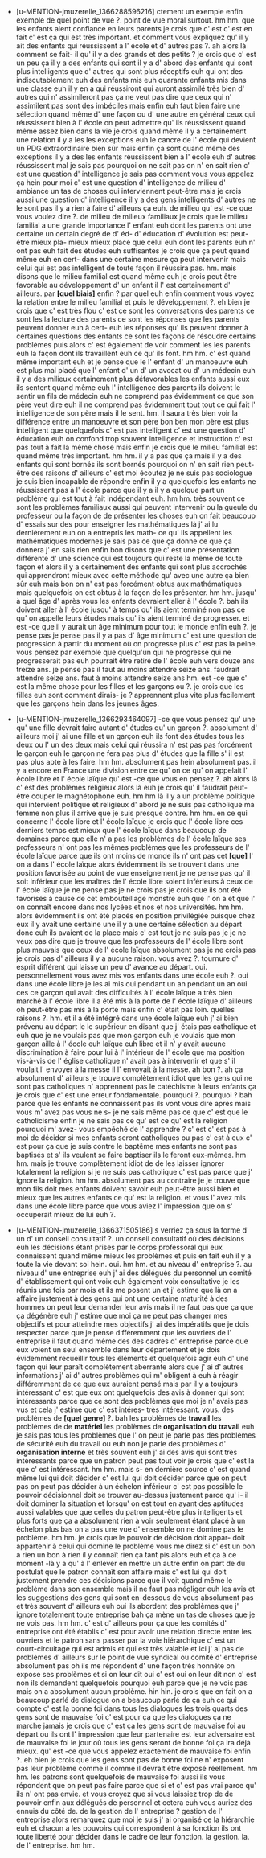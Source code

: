  * [u-MENTION-jmuzerelle_1366288596216]
	ctement un exemple enfin exemple de quel point de vue ?.
	 point de vue moral surtout.
	 hm hm.
	 que les enfants aient confiance en leurs parents je crois que c' est c' est en fait c' est ça qui est très important.
	 et comment vous expliquez qu' il y ait des enfants qui réussissent à l' école et d' autres pas ?.
	 ah alors là comment se fait- il qu' il y a des grands et des petits ? je crois que c' est un peu ça il y a des enfants qui sont il y a d' abord des enfants qui sont plus intelligents que d' autres qui sont plus réceptifs euh qui ont des indiscutablement euh des enfants mis euh quarante enfants mis dans une classe euh il y en a qui réussiront qui auront assimilé très bien d' autres qui n' assimileront pas ça ne veut pas dire que ceux qui n' assimilent pas sont des imbéciles mais enfin euh faut bien faire une sélection quand même d' une façon ou d' une autre en général ceux qui réussissent bien à l' école on peut admettre qu' ils réussissent quand même assez bien dans la vie je crois quand même il y a certainement une relation il y a les les exceptions euh le cancre de l' école qui devient un PDG extraordinaire bien sûr mais enfin ça sont quand même des exceptions il y a des les enfants réussissent bien à l' école euh d' autres réussissent mal je sais pas pourquoi on ne sait pas on n' en sait rien c' est une question d' intelligence je sais pas comment vous vous appelez ça hein pour moi c' est une question d' intelligence de milieu d' ambiance un tas de choses qui interviennent peut-être mais je crois aussi une question d' intelligence il y a des gens intelligents d' autres ne le sont pas il y a rien à faire d' ailleurs ça euh.
	 de milieu qu' est -ce que vous voulez dire ?.
	 de milieu de milieux familiaux je crois que le milieu familial a une grande importance l' enfant euh dont les parents ont une certaine un certain degré de d' éd- d' éducation d' évolution est peut-être mieux pla- mieux mieux placé que celui euh dont les parents euh n' ont pas euh fait des études euh suffisantes je crois que ça peut quand même euh en cert- dans une certaine mesure ça peut intervenir mais celui qui est pas intelligent de toute façon il réussira pas.
	 hm.
	 mais disons que le milieu familial est quand même euh je crois peut être favorable au développement d' un enfant il l' est certainement d' ailleurs.
	 par **[quel biais]** enfin ? par quel euh enfin comment vous voyez la relation entre le milieu familial et puis le développement ?.
	 eh bien je crois que c' est très flou c' est ce sont les conversations des parents ce sont les la lecture des parents ce sont les réponses que les parents peuvent donner euh à cert- euh les réponses qu' ils peuvent donner à certaines questions des enfants ce sont les façons de résoudre certains problèmes puis alors c' est également de voir comment les les parents euh la façon dont ils travaillent euh ce qu' ils font.
	 hm hm.
	 c' est quand même important euh et je pense que le l' enfant d' un manoeuvre euh est plus mal placé que l' enfant d' un d' un avocat ou d' un médecin euh il y a des milieux certainement plus défavorables les enfants aussi eux ils sentent quand même euh l' intelligence des parents ils doivent le sentir un fils de médecin euh ne comprend pas évidemment ce que son père veut dire euh il ne comprend pas évidemment tout tout ce qui fait l' intelligence de son père mais il le sent.
	 hm.
	 il saura très bien voir la différence entre un manoeuvre et son père bon ben mon père est plus intelligent que quelquefois c' est pas intelligent c' est une question d' éducation euh on confond trop souvent intelligence et instruction c' est pas tout à fait la même chose mais enfin je crois que le milieu familial est quand même très important.
	 hm hm.
	 il y a pas que ça mais il y a des enfants qui sont bornés ils sont bornés pourquoi on n' en sait rien peut-être des raisons d' ailleurs c' est moi écoutez je ne suis pas sociologue je suis bien incapable de répondre enfin il y a quelquefois les enfants ne réussissent pas à l' école parce que il y a il y a quelque part un problème qui est tout à fait indépendant euh.
	 hm hm.
	 très souvent ce sont les problèmes familiaux aussi qui peuvent intervenir ou la gueule du professeur ou la façon de de présenter les choses euh on fait beaucoup d' essais sur des pour enseigner les mathématiques là j' ai lu dernièrement euh on a entrepris les math- ce qu' ils appellent les mathématiques modernes je sais pas ce que ça donne ce que ça donnera j' en sais rien enfin bon disons que c' est une présentation différente d' une science qui est toujours qui reste la même de toute façon et alors il y a certainement des enfants qui sont plus accrochés qui apprendront mieux avec cette méthode qu' avec une autre ça bien sûr euh mais bon on n' est pas forcément obtus aux mathématiques mais quelquefois on est obtus à la façon de les présenter.
	 hm hm.
	 jusqu' à quel âge d' après vous les enfants devraient aller à l' école ?.
	 bah ils doivent aller à l' école jusqu' à temps qu' ils aient terminé non pas ce qu' on appelle leurs études mais qu' ils aient terminé de progresser.
	 et est -ce que il y aurait un âge minimum pour tout le monde enfin euh ?.
	 je pense pas je pense pas il y a pas d' âge minimum c' est une question de progression à partir du moment où on progresse plus c' est pas la peine.
	 vous pensez par exemple que quelqu'un qui ne progresse qui ne progresserait pas euh pourrait être retiré de l' école euh vers douze ans treize ans.
	 je pense pas il faut au moins attendre seize ans.
	 faudrait attendre seize ans.
	 faut à moins attendre seize ans hm.
	 est -ce que c' est la même chose pour les filles et les garçons ou ?.
	 je crois que les filles euh sont comment dirais- je ? apprennent plus vite plus facilement que les garçons hein dans les jeunes âges.
	
 * [u-MENTION-jmuzerelle_1366293464097]
	 -ce que vous pensez qu' une qu' une fille devrait faire autant d' études qu' un garçon ?.
	 absolument d' ailleurs moi j' ai une fille et un garçon euh ils font des études tous les deux ou l' un des deux mais celui qui réussira n' est pas pas forcément le garçon euh le garçon ne fera pas plus d' études que la fille s' il est pas plus apte à les faire.
	 hm hm.
	 absolument pas hein absolument pas.
	 il y a encore en France une division entre ce qu' on ce qu' on appelait l' école libre et l' école laïque qu' est -ce que vous en pensez ?.
	 ah alors là c' est des problèmes religieux alors là euh je crois qu' il faudrait peut-être couper le magnétophone euh.
	 hm hm là il y a un problème politique qui intervient politique et religieux d' abord je ne suis pas catholique ma femme non plus il arrive que je suis presque contre.
	 hm hm.
	 en ce qui concerne l' école libre et l' école laïque je crois que l' école libre ces derniers temps est mieux que l' école laïque dans beaucoup de domaines parce que elle n' a pas les problèmes de l' école laïque ses professeurs n' ont pas les mêmes problèmes que les professeurs de l' école laïque parce que ils ont moins de monde ils n' ont pas cet **[que]** l' on a dans l' école laïque alors évidemment ils se trouvent dans une position favorisée au point de vue enseignement je ne pense pas qu' il soit inférieur que les maîtres de l' école libre soient inférieurs à ceux de l' école laïque je ne pense pas je ne crois pas je crois que ils ont été favorisés à cause de cet embouteillage monstre euh que l' on a et que l' on connaît encore dans nos lycées et nos et nos universités.
	 hm hm.
	 alors évidemment ils ont été placés en position privilégiée puisque chez eux il y avait une certaine une il y a une certaine sélection au départ donc euh ils avaient de la place mais c' est tout je ne suis pas je je ne veux pas dire que je trouve que les professeurs de l' école libre sont plus mauvais que ceux de l' école laïque absolument pas je ne crois pas je crois pas d' ailleurs il y a aucune raison.
	 vous avez ?.
	 tournure d' esprit différent qui laisse un peu d' avance au départ.
	 oui.
	 personnellement vous avez mis vos enfants dans une école euh ?.
	 oui dans une école libre je les ai mis oui pendant un an pendant un an oui ces ce garçon qui avait des difficultés à l' école laïque a très bien marché à l' école libre il a été mis à la porte de l' école laïque d' ailleurs oh peut-être pas mis à la porte mais enfin c' était pas loin.
	 quelles raisons ?.
	 hm.
	 et il a été intégré dans une école laïque euh j' ai bien prévenu au départ le le supérieur en disant que j' étais pas catholique et euh que je ne voulais pas que mon garçon euh je voulais que mon garçon aille à l' école euh laïque euh libre et il n' y avait aucune discrimination à faire pour lui à l' intérieur de l' école que ma position vis-à-vis de l' église catholique n' avait pas à intervenir et que s' il voulait l' envoyer à la messe il l' envoyait à la messe.
	 ah bon ?.
	 ah ça absolument d' ailleurs je trouve complètement idiot que les gens qui ne sont pas catholiques n' apprennent pas le catéchisme à leurs enfants ça je crois que c' est une erreur fondamentale.
	 pourquoi ?.
	 pourquoi ? bah parce que les enfants ne connaissent pas ils vont vous dire après mais vous m' avez pas vous ne s- je ne sais même pas ce que c' est que le catholicisme enfin je ne sais pas ce qu' est ce qu' est la religion pourquoi m' avez- vous empêché de l' apprendre ? c' est c' est pas à moi de décider si mes enfants seront catholiques ou pas c' est à eux c' est pour ça que je suis contre le baptême mes enfants ne sont pas baptisés et s' ils veulent se faire baptiser ils le feront eux-mêmes.
	 hm hm.
	 mais je trouve complètement idiot de de les laisser ignorer totalement la religion si je ne suis pas catholique c' est pas parce que j' ignore la religion.
	 hm hm.
	 absolument pas au contraire je je trouve que mon fils doit mes enfants doivent savoir euh peut-être aussi bien et mieux que les autres enfants ce qu' est la religion.
	 et vous l' avez mis dans une école libre parce que vous aviez l' impression que on s' occuperait mieux de lui euh ?.
	
 * [u-MENTION-jmuzerelle_1366371505186]
	s verriez ça sous la forme d' un d' un conseil consultatif ?.
	 un conseil consultatif où des décisions euh les décisions étant prises par le corps professoral qui eux connaissent quand même mieux les problèmes et puis en fait euh il y a toute la vie devant soi hein.
	 oui.
	 hm hm.
	 et au niveau d' entreprise ?.
	 au niveau d' une entreprise euh j' ai des délégués du personnel un comité d' établissement qui ont voix euh également voix consultative je les réunis une fois par mois et ils me posent un et j' estime que là on a affaire justement à des gens qui ont une certaine maturité à des hommes on peut leur demander leur avis mais il ne faut pas que ça que ça dégénère euh j' estime que moi ça ne peut pas changer mes objectifs et pour atteindre mes objectifs j' ai des impératifs que je dois respecter parce que je pense différemment que les ouvriers de l' entreprise il faut quand même des des cadres d' entreprise parce que eux voient un seul ensemble dans leur département et je dois évidemment recueillir tous les éléments et quelquefois agir euh d' une façon qui leur paraît complètement aberrante alors que j' ai d' autres informations j' ai d' autres problèmes qui m' obligent à euh à réagir différemment de ce que eux auraient pensé mais par il y a toujours intéressant c' est que eux ont quelquefois des avis à donner qui sont intéressants parce que ce sont des problèmes que moi je n' avais pas vus et cela j' estime que c' est intéres- très intéressant.
	 vous.
	 des problèmes de **[quel genre]** ?.
	 bah les problèmes de **travail** les problèmes de de **matériel** les problèmes de **organisation du travail** euh je sais pas tous les problèmes que l' on peut je parle pas des problèmes de sécurité euh du travail ou euh non je parle des problèmes d' **organisation interne** et très souvent euh j' ai des avis qui sont très intéressants parce que un patron peut pas tout voir je crois que c' est là que c' est intéressant.
	 hm hm.
	 mais s- en dernière source c' est quand même lui qui doit décider c' est lui qui doit décider parce que on peut pas on peut pas décider à un échelon inférieur c' est pas possible le pouvoir décisionnel doit se trouver au-dessus justement parce qu' i- il doit dominer la situation et lorsqu' on est tout en ayant des aptitudes aussi valables que que celles du patron peut-être plus intelligents et plus forts que ça a absolument rien à voir seulement étant placé à un échelon plus bas on a pas une vue d' ensemble on ne domine pas le problème.
	 hm hm.
	 je crois que le pouvoir de décision doit appar- doit appartenir à celui qui domine le problème vous me direz si c' est un bon à rien un bon à rien il y connaît rien ça tant pis alors euh et ça à ce moment -là y a qu' à l' enlever en mettre un autre enfin on part de du postulat que le patron connaît son affaire mais c' est lui qui doit justement prendre ces décisions parce que il voit quand même le problème dans son ensemble mais il ne faut pas négliger euh les avis et les suggestions des gens qui sont en-dessous de vous absolument pas et très souvent d' ailleurs euh oui ils abordent des problèmes que j' ignore totalement toute entreprise bah ça mène un tas de choses que je ne vois pas.
	 hm hm.
	 c' est d' ailleurs pour ça que les comités d' entreprise ont été établis c' est pour avoir une relation directe entre les ouvriers et le patron sans passer par la voie hiérarchique c' est un court-circuitage qui est admis et qui est très valable et ici j' ai pas de problèmes d' ailleurs sur le point de vue syndical ou comité d' entreprise absolument pas oh ils me répondent d' une façon très honnête on expose ses problèmes et si on leur dit oui c' est oui on leur dit non c' est non ils demandent quelquefois pourquoi euh parce que je ne vois pas mais on a absolument aucun problème.
	 hin hin.
	 je crois que en fait on a beaucoup parlé de dialogue on a beaucoup parlé de ça euh ce qui compte c' est la bonne foi dans tous les dialogues les trois quarts des gens sont de mauvaise foi c' est pour ça que les dialogues ça ne marche jamais je crois que c' est ça les gens sont de mauvaise foi au départ ou ils ont l' impression que leur partenaire est leur adversaire est de mauvaise foi le jour où tous les gens seront de bonne foi ça ira déjà mieux.
	 qu' est -ce que vous appelez exactement de mauvaise foi enfin ?.
	 eh bien je crois que les gens sont pas de bonne foi ne n' exposent pas leur problème comme il comme il devrait être exposé réellement.
	 hm hm.
	 les patrons sont quelquefois de mauvaise foi aussi ils vous répondent que on peut pas faire parce que si et c' est pas vrai parce qu' ils n' ont pas envie.
	 et vous croyez que si vous laissiez trop de de pouvoir enfin aux délégués de personnel et cetera euh vous auriez des ennuis du côté de.
	 de la gestion de l' entreprise ? gestion de l' entreprise alors remarquez que moi je suis j' ai organisé ce la hiérarchie euh et chacun a les pouvoirs qui correspondent à sa fonction ils ont toute liberté pour décider dans le cadre de leur fonction.
	 la gestion.
	 la.
	 de l' entreprise.
	 hm hm.
	
